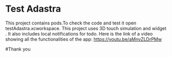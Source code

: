 
# Test Adastra
This project contains pods.To check the code and test it open testAdastra.xcworkspace. 
This project uses 3D touch simulation and widget . It also includes local notifications for todo.
Here is the link of a video showing all the functionalities of the app:
https://youtu.be/aMnvZLDrPMw

#Thank you
